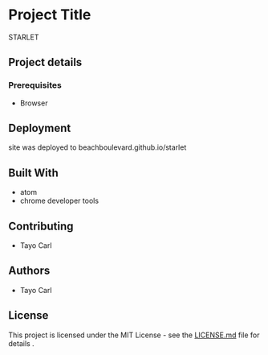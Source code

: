 # Project Title

STARLET

## Project details

### Prerequisites

* Browser


## Deployment

site was deployed to beachboulevard.github.io/starlet

## Built With

* atom
* chrome developer tools

## Contributing

* Tayo Carl


## Authors

* Tayo Carl

## License

This project is licensed under the MIT License - see the [LICENSE.md](LICENSE.md) file for details .


